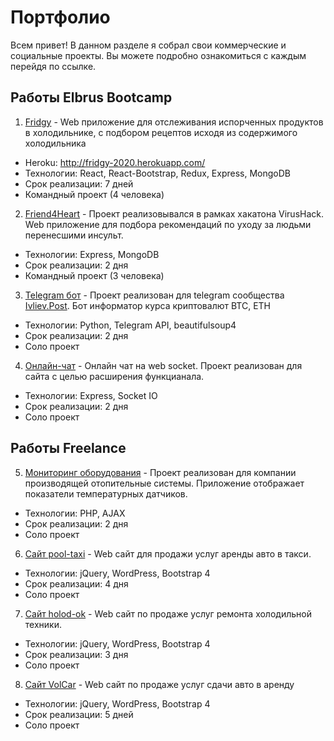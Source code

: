 # Портфолио 

Всем привет! В данном разделе я собрал свои коммерческие и социальные проекты. Вы можете подробно ознакомиться с каждым перейдя по ссылке. 

## Работы Elbrus Bootcamp

1. [Fridgy](https://github.com/AV-Aleksey/fridgy) -  Web приложение для отслеживания испорченных продуктов в холодильнике, с подбором рецептов исходя из содержимого холодильника
* Heroku: http://fridgy-2020.herokuapp.com/
* Технологии: React, React-Bootstrap, Redux, Express, MongoDB
* Срок реализации: 7 дней
* Командный проект (4 человека)

2. [Friend4Heart](https://github.com/AV-Aleksey/Friend4Heart) - Проект реализовывался в рамках хакатона VirusHack. Web приложение для подбора рекомендаций по уходу за людьми перенесшими инсульт. 
* Технологии: Express, MongoDB
* Срок реализации: 2 дня
* Командный проект (3 человека)

3. [Telegram бот](https://github.com/AV-Aleksey/TelegramBot) - Проект реализован для telegram сообщества  [Ivliev.Post](https://t.me/IvlievPost). Бот информатор курса криптовалют BTC, ETH
* Технологии: Python, Telegram API, beautifulsoup4
* Срок реализации: 2 дня
* Соло проект

4. [Онлайн-чат](https://github.com/AV-Aleksey/NodeChat) - Онлайн чат на web socket. Проект реализован для сайта с целью расширения функцианала.
* Технологии: Express, Socket IO
* Срок реализации: 2 дня
* Соло проект

## Работы Freelance

5. [Мониторинг оборудования](https://github.com/AV-Aleksey/Monitoring) - Проект реализован для компании производящей отопительные системы. Приложение отображает показатели температурных датчиков.
* Технологии: PHP, AJAX
* Срок реализации: 2 дня
* Соло проект

6. [Сайт pool-taxi](https://github.com/AV-Aleksey/pool-taxi) - Web сайт для продажи услуг аренды авто в такси. 
* Технологии: jQuery, WordPress, Bootstrap 4
* Срок реализации: 4 дня
* Соло проект

7. [Сайт holod-ok](https://github.com/AV-Aleksey/holod-ok) - Web сайт по продаже услуг ремонта холодильной техники.
* Технологии: jQuery, WordPress, Bootstrap 4
* Срок реализации: 3 дня
* Соло проект

8. [Сайт VolCar](https://github.com/AV-Aleksey) - Web сайт по продаже услуг сдачи авто в аренду 
* Технологии: jQuery, WordPress, Bootstrap 4
* Срок реализации: 5 дней
* Соло проект



